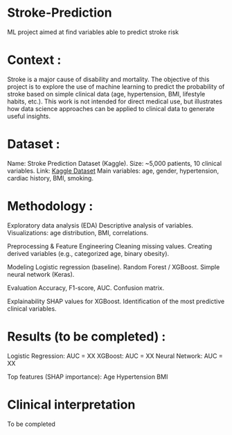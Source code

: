 # Stroke-Prediction
ML project aimed at find variables able to predict stroke risk

# Context : 
Stroke is a major cause of disability and mortality.
The objective of this project is to explore the use of machine learning to predict the probability of stroke based on simple clinical data (age, hypertension, BMI, lifestyle habits, etc.).
This work is not intended for direct medical use, but illustrates how data science approaches can be applied to clinical data to generate useful insights.


# Dataset :
Name: Stroke Prediction Dataset (Kaggle).
Size: ~5,000 patients, 10 clinical variables.
Link: [Kaggle Dataset](url)
Main variables: age, gender, hypertension, cardiac history, BMI, smoking.

# Methodology : 
  Exploratory data analysis (EDA)
Descriptive analysis of variables.
Visualizations: age distribution, BMI, correlations.

  Preprocessing & Feature Engineering
Cleaning missing values.
Creating derived variables (e.g., categorized age, binary obesity).

  Modeling
Logistic regression (baseline).
Random Forest / XGBoost.
Simple neural network (Keras).

  Evaluation
Accuracy, F1-score, AUC.
Confusion matrix.

  Explainability
SHAP values for XGBoost.
Identification of the most predictive clinical variables.

# Results (to be completed) : 
Logistic Regression: AUC = XX
XGBoost: AUC = XX
Neural Network: AUC = XX

  Top features (SHAP importance):
Age
Hypertension
BMI

# Clinical interpretation

To be completed
